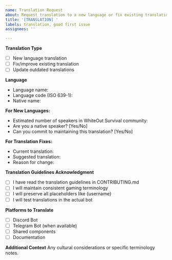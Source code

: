```yaml
---
name: Translation Request
about: Request translation to a new language or fix existing translations
title: '[TRANSLATION] '
labels: translation, good first issue
assignees: ''

---
```


**Translation Type**
- [ ] New language translation
- [ ] Fix/improve existing translation
- [ ] Update outdated translations

**Language**
- Language name: 
- Language code (ISO 639-1): 
- Native name: 

**For New Languages:**
- Estimated number of speakers in WhiteOut Survival community: 
- Are you a native speaker? [Yes/No]
- Can you commit to maintaining this translation? [Yes/No]

**For Translation Fixes:**
- Current translation: 
- Suggested translation: 
- Reason for change: 

**Translation Guidelines Acknowledgment**
- [ ] I have read the translation guidelines in CONTRIBUTING.md
- [ ] I will maintain consistent gaming terminology
- [ ] I will preserve all placeholders like {username}
- [ ] I will test translations in the actual bot

**Platforms to Translate**
- [ ] Discord Bot
- [ ] Telegram Bot (when available)
- [ ] Shared components
- [ ] Documentation

**Additional Context**
Any cultural considerations or specific terminology notes.